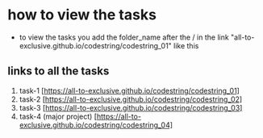 # how to view the tasks
- to view the tasks you add the folder_name after the / in the link "all-to-exclusive.github.io/codestring/codestring_01" like this

## links to all the tasks
1. task-1 [https://all-to-exclusive.github.io/codestring/codestring_01]
2. task-2 [https://all-to-exclusive.github.io/codestring/codestring_02]
3. task-3 [https://all-to-exclusive.github.io/codestring/codestring_03]
4. task-4 (major project) [https://all-to-exclusive.github.io/codestring/codestring_04]
